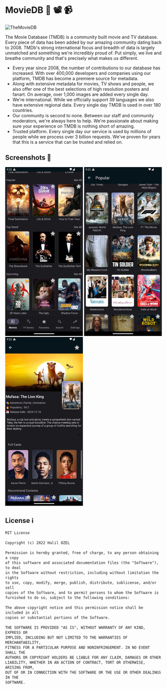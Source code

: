 # MovieDB 🎥 📽 📹

![TheMovieDB](https://www.themoviedb.org/assets/2/v4/marketing/deadpool-06f2a06d7a418ec887300397b6861383bf1e3b72f604ddd5f75bce170e81dce9.png)

The Movie Database (TMDB) is a community built movie and TV database. Every piece of data has been added by our amazing community dating back to 2008. TMDb's strong international focus and breadth of data is largely unmatched and something we're incredibly proud of. Put simply, we live and breathe community and that's precisely what makes us different.

- Every year since 2008, the number of contributions to our database has increased. With over 400,000 developers and companies using our platform, TMDB has become a premiere source for metadata.
- Along with extensive metadata for movies, TV shows and people, we also offer one of the best selections of high resolution posters and fanart. On average, over 1,000 images are added every single day.
- We're international. While we officially support 39 languages we also have extensive regional data. Every single day TMDB is used in over 180 countries.
- Our community is second to none. Between our staff and community moderators, we're always here to help. We're passionate about making sure your experience on TMDB is nothing short of amazing.
- Trusted platform. Every single day our service is used by millions of people while we process over 3 billion requests. We've proven for years that this is a service that can be trusted and relied on.

## Screenshots 📸

<img src="https://github.com/halilozel1903/MovieDB/blob/master/screen_1.png" width="250" /> <img src="https://github.com/halilozel1903/MovieDB/blob/master/screen_2.png" width="250" />  <img src="https://github.com/halilozel1903/MovieDB/blob/master/screen_3.png" width="250" />

## License ℹ️
```
MIT License

Copyright (c) 2022 Halil OZEL

Permission is hereby granted, free of charge, to any person obtaining a copy
of this software and associated documentation files (the "Software"), to deal
in the Software without restriction, including without limitation the rights
to use, copy, modify, merge, publish, distribute, sublicense, and/or sell
copies of the Software, and to permit persons to whom the Software is
furnished to do so, subject to the following conditions:

The above copyright notice and this permission notice shall be included in all
copies or substantial portions of the Software.

THE SOFTWARE IS PROVIDED "AS IS", WITHOUT WARRANTY OF ANY KIND, EXPRESS OR
IMPLIED, INCLUDING BUT NOT LIMITED TO THE WARRANTIES OF MERCHANTABILITY,
FITNESS FOR A PARTICULAR PURPOSE AND NONINFRINGEMENT. IN NO EVENT SHALL THE
AUTHORS OR COPYRIGHT HOLDERS BE LIABLE FOR ANY CLAIM, DAMAGES OR OTHER
LIABILITY, WHETHER IN AN ACTION OF CONTRACT, TORT OR OTHERWISE, ARISING FROM,
OUT OF OR IN CONNECTION WITH THE SOFTWARE OR THE USE OR OTHER DEALINGS IN THE
SOFTWARE.
```
